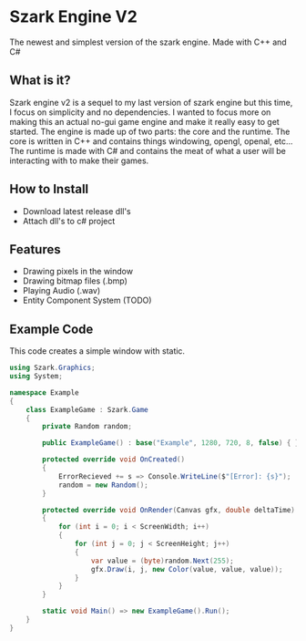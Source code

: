 # Szark Engine V2
The newest and simplest version of the szark engine. Made with C++ and C#

## What is it?
Szark engine v2 is a sequel to my last version of szark engine but this time, I focus on simplicity and no dependencies.
I wanted to focus more on making this an actual no-gui game engine and make it really easy to get started. The engine
is made up of two parts: the core and the runtime. The core is written in C++ and contains things windowing, opengl, openal, etc...
The runtime is made with C# and contains the meat of what a user will be interacting with to make their games.

## How to Install
- Download latest release dll's
- Attach dll's to c# project

## Features
- Drawing pixels in the window
- Drawing bitmap files (.bmp)
- Playing Audio (.wav)
- Entity Component System (TODO)

## Example Code
This code creates a simple window with static.
```c#
using Szark.Graphics;
using System;

namespace Example
{
    class ExampleGame : Szark.Game
    {
        private Random random;

        public ExampleGame() : base("Example", 1280, 720, 8, false) { }

        protected override void OnCreated()
        {
            ErrorRecieved += s => Console.WriteLine($"[Error]: {s}");
            random = new Random();
        }

        protected override void OnRender(Canvas gfx, double deltaTime)
        {
            for (int i = 0; i < ScreenWidth; i++)
            {
                for (int j = 0; j < ScreenHeight; j++)
                {
                    var value = (byte)random.Next(255);
                    gfx.Draw(i, j, new Color(value, value, value));
                }
            }
        }

        static void Main() => new ExampleGame().Run();
    }
}
```
